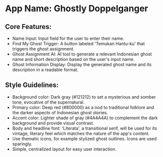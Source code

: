 # **App Name**: Ghostly Doppelganger

## Core Features:

- Name Input: Input field for the user to enter their name.
- Find My Ghost Trigger: A button labeled 'Temukan Hantu-ku' that triggers the ghost assignment.
- Ghost Assignment AI: AI tool to generate a relevant Indonesian ghost name and short description based on the user's input name.
- Ghost Information Display: Display the generated ghost name and its description in a readable format.

## Style Guidelines:

- Background color: Dark gray (#121212) to set a mysterious and somber tone, evocative of the supernatural.
- Primary color: Deep red (#800000) as a nod to traditional folklore and the darker aspects of Indonesian ghost stories.
- Accent color: Lighter shade of gray (#4A4A4A) to complement the dark background and provide visual contrast.
- Body and headline font: 'Literata', a transitional serif, will be used for its vintage, literary feel which matches the nature of the app's content.
- Use thematic icons, for example stylized ghost outlines. Icons are used sparingly.
- Simple, centralized layout for easy user interaction.